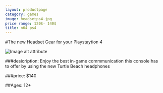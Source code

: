```yaml
---
layout: productpage
category: games
image: headsetps4.jpg
price range: 120$- 140$
title: n64 ps4
---
```


#The new Headset Gear for your Playstaytion 4

![Image alt attribute]({{site.baseurl}}/images/headsetps4.jpg)

###desicription: 
Enjoy the best in-game commmunication this console has to offer by using the new Turtle Beach headphones

###price: 
$140

##Ages: 12+
